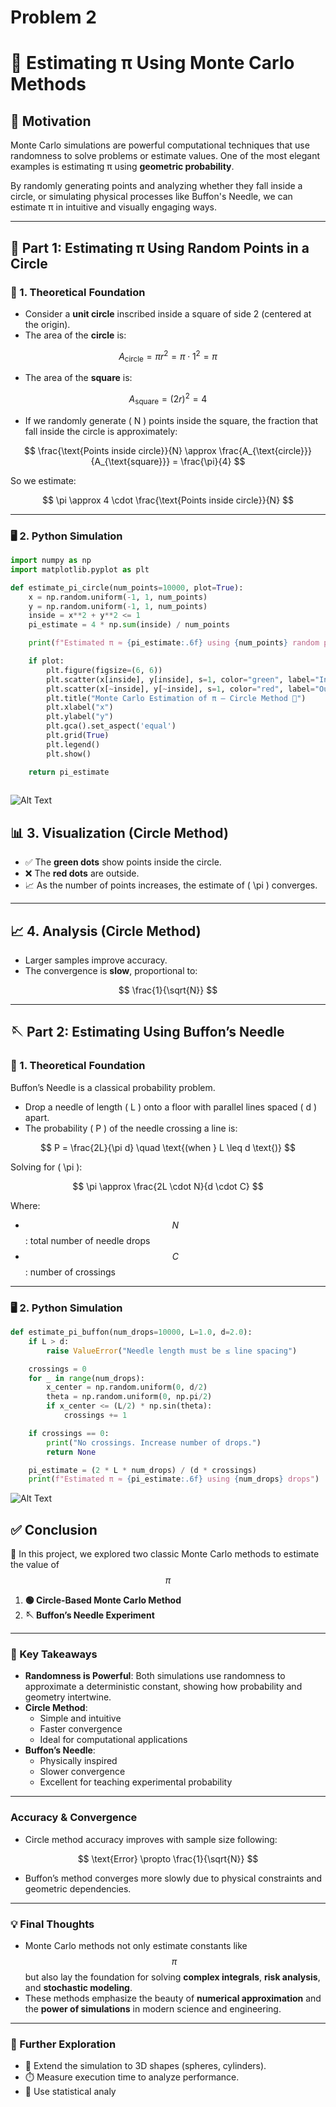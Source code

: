 # Problem 2
# 🎲 Estimating π Using Monte Carlo Methods

## 🎯 Motivation

Monte Carlo simulations are powerful computational techniques that use randomness to solve problems or estimate values. One of the most elegant examples is estimating π using **geometric probability**.

By randomly generating points and analyzing whether they fall inside a circle, or simulating physical processes like Buffon's Needle, we can estimate π in intuitive and visually engaging ways.

---

## 🧠 Part 1: Estimating π Using Random Points in a Circle

### 🧪 1. Theoretical Foundation

- Consider a **unit circle** inscribed inside a square of side 2 (centered at the origin).
- The area of the **circle** is:

$$
A_{\text{circle}} = \pi r^2 = \pi \cdot 1^2 = \pi
$$

- The area of the **square** is:

$$
A_{\text{square}} = (2r)^2 = 4
$$

- If we randomly generate \( N \) points inside the square, the fraction that fall inside the circle is approximately:

$$
\frac{\text{Points inside circle}}{N} \approx \frac{A_{\text{circle}}}{A_{\text{square}}} = \frac{\pi}{4}
$$

So we estimate:

$$
\pi \approx 4 \cdot \frac{\text{Points inside circle}}{N}
$$

---

### 🖥️ 2. Python Simulation

```python
import numpy as np
import matplotlib.pyplot as plt

def estimate_pi_circle(num_points=10000, plot=True):
    x = np.random.uniform(-1, 1, num_points)
    y = np.random.uniform(-1, 1, num_points)
    inside = x**2 + y**2 <= 1
    pi_estimate = 4 * np.sum(inside) / num_points

    print(f"Estimated π ≈ {pi_estimate:.6f} using {num_points} random points")

    if plot:
        plt.figure(figsize=(6, 6))
        plt.scatter(x[inside], y[inside], s=1, color="green", label="Inside")
        plt.scatter(x[~inside], y[~inside], s=1, color="red", label="Outside")
        plt.title("Monte Carlo Estimation of π — Circle Method 🎯")
        plt.xlabel("x")
        plt.ylabel("y")
        plt.gca().set_aspect('equal')
        plt.grid(True)
        plt.legend()
        plt.show()

    return pi_estimate
    
```
    
![ Alt Text](problem73848.png)


## 📊 3. Visualization (Circle Method)

- ✅ The **green dots** show points inside the circle.
- ❌ The **red dots** are outside.
- 📈 As the number of points increases, the estimate of \( \pi \) converges.

---

## 📈 4. Analysis (Circle Method)

- Larger samples improve accuracy.
- The convergence is **slow**, proportional to:

$$
\frac{1}{\sqrt{N}}
$$

---

## 🪡 Part 2: Estimating Using Buffon’s Needle

### 🧪 1. Theoretical Foundation

Buffon’s Needle is a classical probability problem.

- Drop a needle of length \( L \) onto a floor with parallel lines spaced \( d \) apart.
- The probability \( P \) of the needle crossing a line is:

$$
P = \frac{2L}{\pi d} \quad \text{(when } L \leq d \text{)}
$$

Solving for \( \pi \):

$$
\pi \approx \frac{2L \cdot N}{d \cdot C}
$$

Where:
- $$N $$: total number of needle drops
- $$ C $$: number of crossings

---

### 🖥️ 2. Python Simulation

```python
def estimate_pi_buffon(num_drops=10000, L=1.0, d=2.0):
    if L > d:
        raise ValueError("Needle length must be ≤ line spacing")

    crossings = 0
    for _ in range(num_drops):
        x_center = np.random.uniform(0, d/2)
        theta = np.random.uniform(0, np.pi/2)
        if x_center <= (L/2) * np.sin(theta):
            crossings += 1

    if crossings == 0:
        print("No crossings. Increase number of drops.")
        return None

    pi_estimate = (2 * L * num_drops) / (d * crossings)
    print(f"Estimated π ≈ {pi_estimate:.6f} using {num_drops} drops")


```
![ Alt Text](problemstatistic.png)

## ✅ Conclusion

🎯 In this project, we explored two classic Monte Carlo methods to estimate the value of $$ \pi $$

1. **🟢 Circle-Based Monte Carlo Method**
2. **🪡 Buffon’s Needle Experiment**

---

### 🔬 Key Takeaways

- **Randomness is Powerful**: Both simulations use randomness to approximate a deterministic constant, showing how probability and geometry intertwine.
- **Circle Method**:
    - Simple and intuitive
    - Faster convergence
    - Ideal for computational applications
- **Buffon’s Needle**:
    - Physically inspired
    - Slower convergence
    - Excellent for teaching experimental probability

---

###  Accuracy & Convergence

- Circle method accuracy improves with sample size following:

$$
\text{Error} \propto \frac{1}{\sqrt{N}}
$$

- Buffon’s method converges more slowly due to physical constraints and geometric dependencies.

---

### 💡 Final Thoughts

- Monte Carlo methods not only estimate constants like $$ \pi \ $$ but also lay the foundation for solving **complex integrals**, **risk analysis**, and **stochastic modeling**.
- These methods emphasize the beauty of **numerical approximation** and the **power of simulations** in modern science and engineering.

---

### 📘 Further Exploration

- 🔢 Extend the simulation to 3D shapes (spheres, cylinders).
- ⏱️ Measure execution time to analyze performance.
- 🧠 Use statistical analy




